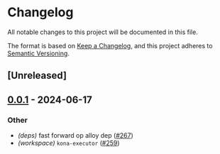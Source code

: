 # Changelog
All notable changes to this project will be documented in this file.

The format is based on [Keep a Changelog](https://keepachangelog.com/en/1.0.0/),
and this project adheres to [Semantic Versioning](https://semver.org/spec/v2.0.0.html).

## [Unreleased]

## [0.0.1](https://github.com/moongate-forks/kona/releases/tag/kona-executor-v0.0.1) - 2024-06-17

### Other
- *(deps)* fast forward op alloy dep ([#267](https://github.com/moongate-forks/kona/pull/267))
- *(workspace)* `kona-executor` ([#259](https://github.com/moongate-forks/kona/pull/259))
